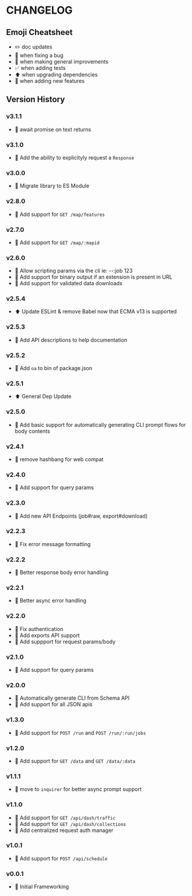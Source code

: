 # CHANGELOG

## Emoji Cheatsheet
- :pencil2: doc updates
- :bug: when fixing a bug
- :rocket: when making general improvements
- :white_check_mark: when adding tests
- :arrow_up: when upgrading dependencies
- :tada: when adding new features

## Version History

### v3.1.1

- :bug: await promise on text returns

### v3.1.0

- :tada: Add the ability to explicityly request a `Response`

### v3.0.0

- :rocket: Migrate library to ES Module

### v2.8.0

- :rocket: Add support for `GET /map/features`

### v2.7.0

- :rocket: Add support for `GET /map/:mapid`

### v2.6.0

- :tada: Allow scripting params via the cli ie: --:job 123
- :bug: Add support for binary output if an extension is present in URL
- :rocket: Add support for validated data downloads

### v2.5.4

- :arrow_up: Update ESLint & remove Babel now that ECMA v13 is supported

### v2.5.3

- :tada: Add API descriptions to help documentation

### v2.5.2

- :tada: Add `oa` to bin of package.json

### v2.5.1

- :arrow_up: General Dep Update

### v2.5.0

- :rocket: Add basic support for automatically generating CLI prompt flows for body contents

### v2.4.1

- :bug: remove hashbang for web compat

### v2.4.0

- :tada: Add support for query params

### v2.3.0

- :rocket: Add new API Endpoints (job#raw, export#download)

### v2.2.3

- :bug: Fix error message formatting

### v2.2.2

- :bug: Better response body error handling

### v2.2.1

- :bug: Better async error handling

### v2.2.0

- :bug: Fix authentication
- :tada: Add exports API support
- :rocket: Add suppport for request params/body

### v2.1.0

- :tada: Add support for query params

### v2.0.0

- :tada: Automatically generate CLI from Schema API
- :rocket: Add support for all JSON apis

### v1.3.0

- :tada: Add support for `POST /run` and `POST /run/:run/jobs`

### v1.2.0

- :tada: Add support for `GET /data` and `GET /data/:data`

### v1.1.1

- :rocket: move to `inquirer` for better async prompt support

### v1.1.0

- :tada: Add support for `GET /api/dash/traffic`
- :tada: Add support for `GET /api/dash/collections`
- :rocket: Add centralized request auth manager

### v1.0.1

- :tada: Add support for `POST /api/schedule`

### v0.0.1

- :rocket: Initial Frameworking


